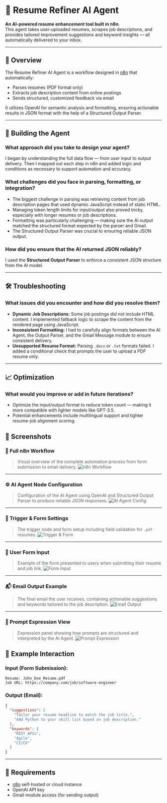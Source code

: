 # 📄 Resume Refiner AI Agent

**An AI-powered resume enhancement tool built in n8n.**  
This agent takes user-uploaded resumes, scrapes job descriptions, and provides tailored improvement suggestions and keyword insights — all automatically delivered to your inbox.

---

## 🚀 Overview

The Resume Refiner AI Agent is a workflow designed in [n8n](https://n8n.io) that automatically:

- Parses resumes (PDF format only)
- Extracts job description content from online postings
- Sends structured, customized feedback via email

It utilizes OpenAI for semantic analysis and formatting, ensuring actionable results in JSON format with the help of a Structured Output Parser.

---

## 🧠 Building the Agent

### What approach did you take to design your agent?

I began by understanding the full data flow — from user input to output delivery. Then I mapped out each step in n8n and added logic and conditions as necessary to support automation and accuracy.

### What challenges did you face in parsing, formatting, or integration?

- The biggest challenge in parsing was retrieving content from job description pages that used dynamic JavaScript instead of static HTML.  
- Managing token length limits for input/output also proved tricky, especially with longer resumes or job descriptions.  
- Formatting was particularly challenging — making sure the AI output matched the structured format expected by the parser and Gmail.  
- The Structured Output Parser was crucial to ensuring reliable JSON output.

### How did you ensure that the AI returned JSON reliably?

I used the **Structured Output Parser** to enforce a consistent JSON structure from the AI model.

---

## 🛠️ Troubleshooting

### What issues did you encounter and how did you resolve them?

- **Dynamic Job Descriptions:** Some job postings did not include HTML content. I implemented fallback logic to scrape the content from the rendered page using JavaScript.
- **Inconsistent Formatting:** I had to carefully align formats between the AI Agent, the Output Parser, and the Gmail Message module to ensure consistent delivery.
- **Unsupported Resume Format:** Parsing `.docx` or `.txt` formats failed. I added a conditional check that prompts the user to upload a PDF resume only.

---

## 📈 Optimization

### What would you improve or add in future iterations?

- Optimize the input/output format to reduce token count — making it more compatible with lighter models like GPT-3.5.  
- Potential enhancements include multilingual support and tighter resume-job alignment scoring.

## 📸 Screenshots

### 🧠 Full n8n Workflow
> Visual overview of the complete automation process from form submission to email delivery.
![n8n Workflow](./assets/Flow.jpg)

---

### ⚙️ AI Agent Node Configuration
> Configuration of the AI Agent using OpenAI and Structured Output Parser to produce reliable JSON responses.
![AI Agent Config](./assets/Ai%20Agent%20Config.jpg)

---

### 🧷 Trigger & Form Settings
> The trigger node and form setup including field validation for `.pdf` resumes.
![Trigger & Form](./assets/Trigger.jpg)

---

### 📝 User Form Input
> Example of the form presented to users when submitting their resume and job link.
![Form Input](./assets/Input.jpg)

---

### 📬 Email Output Example
> The final email the user receives, containing actionable suggestions and keywords tailored to the job description.
![Email Output](./assets/Email.jpg)

---

### 💬 Prompt Expression View
> Expression panel showing how prompts are structured and interpreted by the AI Agent.
![Prompt Expression](./assets/Output.jpg)

## 📨 Example Interaction

### Input (Form Submission):

```
Resume: John_Doe_Resume.pdf  
Job URL: https://company.com/job/software-engineer
```

### Output (Email):

```json
{
  "suggestions": [
    "Tailor your resume headline to match the job title.",
    "Add Python to your skill list based on job description."
  ],
  "keywords": [
    "REST APIs",
    "Agile",
    "CI/CD"
  ]
}
```

---

## 📂 Requirements

- [n8n](https://n8n.io) self-hosted or cloud instance  
- OpenAI API key  
- Gmail module access (for sending output)
